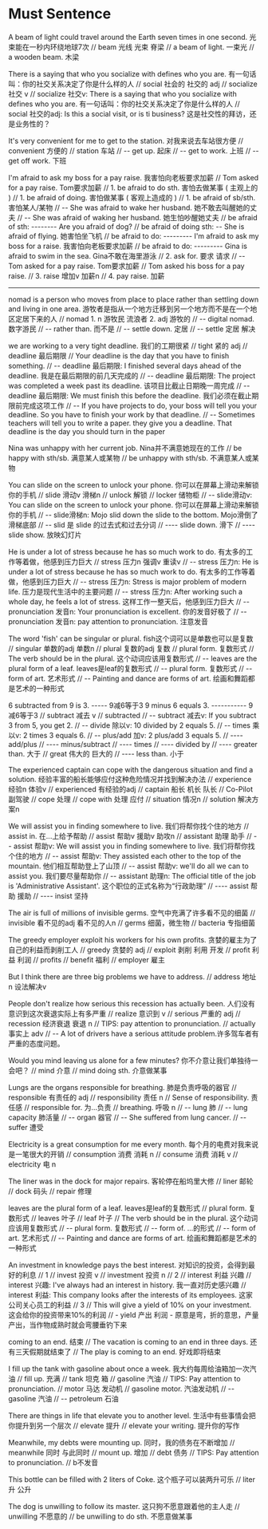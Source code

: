 # Must Sentence

A beam of light could travel around the Earth seven times in one second. 光束能在一秒内环绕地球7次
// beam 光线 光束 脊梁
// a beam of light. 一束光
// a wooden beam. 木梁

There is a saying that who you socialize with defines who you are. 有一句话叫：你的社交关系决定了你是什么样的人
// social 社会的 社交的 adj
// socialize 社交 v
// socialize 社交v: There is a saying that who you socialize with defines who you are. 有一句话叫：你的社交关系决定了你是什么样的人
// social 社交的adj: Is this a social visit, or is ti business? 这是社交性的拜访，还是业务性的？

It's very convenient for me to get to the station. 对我来说去车站很方便
// convenient 方便的
// station 车站
// -- get up. 起床
// -- get to work. 上班
// -- get off work. 下班

I'm afraid to ask my boss for a pay raise. 我害怕向老板要求加薪
// Tom asked for a pay raise. Tom要求加薪
// 1. be afraid to do sth. 害怕去做某事 ( 主观上的 )
// 1. be afraid of doing. 害怕做某事 ( 客观上造成的 )
// 1. be afraid of sb/sth. 害怕某人/某物
// -- She was afraid to wake her husband. 她不敢去叫醒她的丈夫
// -- She was afraid of waking her husband. 她生怕吵醒她丈夫
// be afraid of sth: -------- Are you afraid of dog?
// be afraid of doing sth: -- She is afraid of flying. 她害怕坐飞机
// be afraid to do: --------- I'm afraid to ask my boss for a raise. 我害怕向老板要求加薪
// be afraid to do: --------- Gina is afraid to swim in the sea. Gina不敢在海里游泳
// 2. ask for. 要求 请求 // -- Tom asked for a pay raise. Tom要求加薪 // Tom asked his boss for a pay raise.
// 3. raise 增加v 加薪n
// 4. pay raise. 加薪

-------

nomad is a person who moves from place to place rather than settling down and living in one area.
游牧者是指从一个地方迁移到另一个地方而不是在一个地区定居下来的人
// nomad 1. n 游牧民 流浪者 2. adj 游牧的
// -- digital nomad. 数字游民
// -- rather than. 而不是
// -- settle down. 定居
// -- settle 定居 解决

we are working to a very tight deadline. 我们的工期很紧
// tight 紧的 adj
// deadline 最后期限
// Your deadline is the day that you have to finish something.
// -- deadline 最后期限: I finished several days ahead of the deadline. 我是在最后期限的前几天完成的
// -- deadline 最后期限: The project was completed a week past its deadline. 该项目比截止日期晚一周完成
// -- deadline 最后期限: We must finish this before the deadline. 我们必须在截止期限前完成这项工作
// -- If you have projects to do, your boss will tell you your deadline. So you have to finish your work by that deadline.
// -- Sometimes teachers will tell you to write a paper. they give you a deadline. That deadline is the day you should turn in the paper

Nina was unhappy with her current job. Nina并不满意她现在的工作
// be happy with sth/sb. 满意某人或某物
// be unhappy with sth/sb. 不满意某人或某物

You can slide on the screen to unlock your phone. 你可以在屏幕上滑动来解锁你的手机
// slide 滑动v 滑梯n
// unlock 解锁
// locker 储物柜
// -- slide滑动v: You can slide on the screen to unlock your phone. 你可以在屏幕上滑动来解锁你的手机
// -- slide滑梯n: Mojo slid down the slide to the bottom. Mojo滑倒了滑梯底部
// -- slid 是 slide 的过去式和过去分词
// ---- slide down. 滑下
// ---- slide show. 放映幻灯片

He is under a lot of stress because he has so much work to do. 有太多的工作等着做，他感到压力巨大
// stress 压力n 强调v 重读v
// -- stress 压力n: He is under a lot of stress because he has so much work to do. 有太多的工作等着做，他感到压力巨大
// -- stress 压力n: Stress is major problem of modern life. 压力是现代生活中的主要问题
// -- stress 压力n: After working such a whole day, he feels a lot of stress. 这样工作一整天后，他感到压力巨大
// -- pronunciation 发音n: Your pronunciation is excellent. 你的发音好极了
// -- pronunciation 发音n: pay attention to pronunciation. 注意发音

The word 'fish' can be singular or plural. fish这个词可以是单数也可以是复数
// singular 单数的adj 单数n
// plural 复数的adj 复数
// plural form. 复数形式
// The verb should be in the plural. 这个动词应该用复数形式
// -- leaves are the plural form of a leaf. leaves是leaf的复数形式
// -- plural form. 复数形式
// -- form of art. 艺术形式
// -- Painting and dance are forms of art. 绘画和舞蹈都是艺术的一种形式

6 subtracted from 9 is 3. ----- 9减6等于3
9 minus 6 equals 3. ----------- 9减6等于3
// subtract 减去 v
// subtracted
// -- subtract 减去v: If you subtract 3 from 5, you get 2.
// -- divide 除以v: 10 divided by 2 equals 5.
// -- times 乘以v: 2 times 3 equals 6.
// -- plus/add 加v: 2 plus/add 3 equals 5.
// ---- add/plus
// ---- minus/subtract
// ---- times
// ---- divided by
// ---- greater than. 大于 // great 伟大的 巨大的
// ---- less than. 小于

The experienced captain can cope with the dangerous situation and find a solution. 经验丰富的船长能够应付这种危险情况并找到解决办法
// experience 经验n 体验v
// experienced 有经验的adj
// captain 船长 机长 队长
// Co-Pilot 副驾驶
// cope 处理
// cope with 处理 应付
// situation 情况n
// solution 解决方案n

We will assist you in finding somewhere to live. 我们将帮你找个住的地方
// assist in. 在...上给予帮助
// assist 帮助v 援助v 助攻n
// assistant 助理 助手
// -- assist 帮助v: We will assist you in finding somewhere to live. 我们将帮你找个住的地方
// -- assist 帮助v: They assisted each other to the top of the mountain. 他们相互帮助登上了山顶
// -- assist 帮助v: we'll do all we can to assist you. 我们要尽量帮助你
// -- assistant 助理n: The official title of the job is 'Administrative Assistant'. 这个职位的正式名称为“行政助理”
// ---- assist 帮助 援助
// ---- insist 坚持

The air is full of millions of invisible germs. 空气中充满了许多看不见的细菌
// invisible 看不见的adj 看不见的人n
// germs 细菌，微生物
// bacteria 专指细菌

The greedy employer exploit his workers for his own profits. 贪婪的雇主为了自己的利益而剥削工人
// greedy 贪婪的 adj
// exploit 剥削 利用 开发
// profit 利益 利润 // profits
// benefit 福利
// employer 雇主

But I think there are three big problems we have to address.
// address 地址n 设法解决v

People don't realize how serious this recession has actually been. 人们没有意识到这次衰退实际上有多严重
// realize 意识到 v
// serious 严重的 adj
// recession 经济衰退 衰退 n // TIPS: pay attention to pronunciation.
// actually 事实上 adv
// -- A lot of drivers have a serious attitude problem.许多驾车者有严重的态度问题。

Would you mind leaving us alone for a few minutes? 你不介意让我们单独待一会吧？
// mind 介意
// mind doing sth. 介意做某事

Lungs are the organs responsible for breathing. 肺是负责呼吸的器官
// responsible 有责任的 adj
// responsibility 责任 n
// Sense of responsibility. 责任感
// responsible for. 为...负责
// breathing. 呼吸 n
// -- lung 肺
// -- lung capacity 肺活量
// -- organ 器官
// -- She suffered from lung cancer.
// -- suffer 遭受

Electricity is a great consumption for me every month. 每个月的电费对我来说是一笔很大的开销
// consumption 消费 消耗 n
// consume 消费 消耗 v
// electricity 电 n

The liner was in the dock for major repairs. 客轮停在船坞里大修
// liner 邮轮
// dock 码头
// repair 修理

leaves are the plural form of a leaf. leaves是leaf的复数形式
// plural form. 复数形式
// leaves 叶子
// leaf 叶子
// The verb should be in the plural. 这个动词应该用复数形式
// -- plural form. 复数形式
// -- form of. ...的形式
// -- form of art. 艺术形式
// -- Painting and dance are forms of art. 绘画和舞蹈都是艺术的一种形式

An investment in knowledge pays the best interest. 对知识的投资，会得到最好的利息
// 1
// invest 投资 v
// investment 投资 n
// 2
// interest 利益 兴趣
// interest 兴趣: I've always had an interest in history. 我一直对历史感兴趣
// interest 利益: This company looks after the interests of its employees. 这家公司关心员工的利益
// 3
// This will give a yield of 10% on your investment. 这会给你的投资带来10%的利润
// - yield 产出 利润 - 原意是弯，折的意思，产量产出，当作物成熟时就会弯腰垂钓下来

coming to an end. 结束
// The vacation is coming to an end in three days. 还有三天假期就结束了
// The play is coming to an end. 好戏即将结束

I fill up the tank with gasoline about once a week. 我大约每周给油箱加一次汽油
// fill up. 充满
// tank 坦克 箱
// gasoline 汽油 // TIPS: Pay attention to pronunciation.
// motor 马达 发动机
// gasoline motor. 汽油发动机
// -- gasoline 汽油
// -- petroleum 石油

There are things in life that elevate you to another level. 生活中有些事情会把你提升到另一个层次
// elevate 提升
// elevate your writing. 提升你的写作

Meanwhile, my debts were mounting up. 同时，我的债务在不断增加
// meanwhile 同时 与此同时
// mount up. 增加
// debt 债务 // TIPS: Pay attention to pronunciation. // b不发音

This bottle can be filled with 2 liters of Coke. 这个瓶子可以装两升可乐
// liter 升 公升

The dog is unwilling to follow its master. 这只狗不愿意跟着他的主人走
// unwilling 不愿意的
// be unwilling to do sth. 不愿意做某事
```
